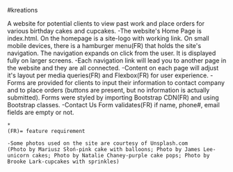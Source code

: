 #kreations

A website for potential clients to view past work and place orders for various birthday cakes and cupcakes. 
    -The website's Home Page is index.html. On the homepage is a site-logo with working link. On small mobile devices, there is a hamburger menu(FR) that holds the site's navigation. The navigation expands on click from the user. It is displayed fully on larger screens.
    -Each navigation link will lead you to another page in the website and they are all connected.
    -Content on each page will adjust it's layout per media queries(FR) and Flexbox(FR) for user experience.
    -Forms are provided for clients to input their information to contact company and to place orders (buttons are present, but no information is actually submitted). Forms were styled by importing Bootstrap CDN(FR) and using Bootstrap classes.
    -Contact Us Form validates(FR) if name, phone#, email fields are empty or not. 
    

    *
    (FR)= feature requirement

    -Some photos used on the site are courtesy of Unsplash.com
    (Photo by Mariusz Słoń-pink cake with balloons; Photo by James Lee-unicorn cakes; Photo by Natalie Chaney-purple cake pops; Photo by Brooke Lark-cupcakes with sprinkles)

    